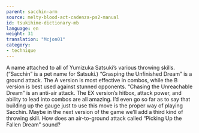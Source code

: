 ```yaml
---
parent: sacchin-arm
source: melty-blood-act-cadenza-ps2-manual
id: tsukihime-dictionary-mb
language: en
weight: 31
translation: "Mcjon01"
category:
- technique
---
```


A name attached to all of Yumizuka Satsuki’s various throwing skills. (“Sacchin” is a pet name for Satsuki.)
“Grasping the Unfinished Dream” is a ground attack. The A version is most effective in combos, while the B version is best used against stunned opponents.
“Chasing the Unreachable Dream” is an anti-air attack. The EX version’s hitbox, attack power, and ability to lead into combos are all amazing. I’d even go so far as to say that building up the gauge just to use this move is the proper way of playing Sacchin.
Maybe in the next version of the game we’ll add a third kind of throwing skill. How does an air-to-ground attack called “Picking Up the Fallen Dream” sound?
